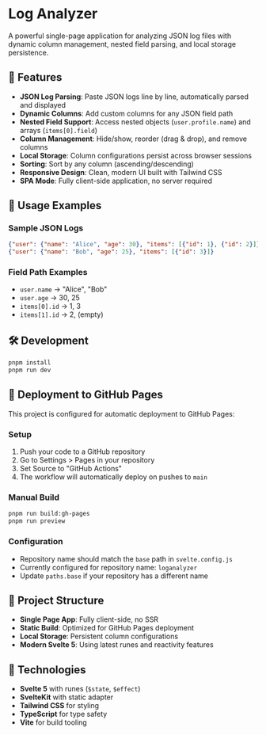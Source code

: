 # Log Analyzer

A powerful single-page application for analyzing JSON log files with dynamic column management, nested field parsing, and local storage persistence.

## 🚀 Features

- **JSON Log Parsing**: Paste JSON logs line by line, automatically parsed and displayed
- **Dynamic Columns**: Add custom columns for any JSON field path
- **Nested Field Support**: Access nested objects (`user.profile.name`) and arrays (`items[0].field`)
- **Column Management**: Hide/show, reorder (drag & drop), and remove columns
- **Local Storage**: Column configurations persist across browser sessions
- **Sorting**: Sort by any column (ascending/descending)
- **Responsive Design**: Clean, modern UI built with Tailwind CSS
- **SPA Mode**: Fully client-side application, no server required

## 📖 Usage Examples

### Sample JSON Logs
```json
{"user": {"name": "Alice", "age": 30}, "items": [{"id": 1}, {"id": 2}]}
{"user": {"name": "Bob", "age": 25}, "items": [{"id": 3}]}
```

### Field Path Examples
- `user.name` → "Alice", "Bob"
- `user.age` → 30, 25
- `items[0].id` → 1, 3
- `items[1].id` → 2, (empty)

## 🛠 Development

```bash
pnpm install
pnpm run dev
```

## 🚀 Deployment to GitHub Pages

This project is configured for automatic deployment to GitHub Pages:

### Setup
1. Push your code to a GitHub repository
2. Go to Settings > Pages in your repository
3. Set Source to "GitHub Actions"
4. The workflow will automatically deploy on pushes to `main`

### Manual Build
```bash
pnpm run build:gh-pages
pnpm run preview
```

### Configuration
- Repository name should match the `base` path in `svelte.config.js`
- Currently configured for repository name: `loganalyzer`
- Update `paths.base` if your repository has a different name

## 📁 Project Structure

- **Single Page App**: Fully client-side, no SSR
- **Static Build**: Optimized for GitHub Pages deployment
- **Local Storage**: Persistent column configurations
- **Modern Svelte 5**: Using latest runes and reactivity features

## 🔧 Technologies

- **Svelte 5** with runes (`$state`, `$effect`)
- **SvelteKit** with static adapter
- **Tailwind CSS** for styling
- **TypeScript** for type safety
- **Vite** for build tooling
